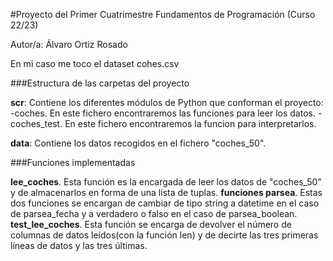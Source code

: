 #Proyecto del Primer Cuatrimestre Fundamentos de Programación (Curso 22/23)
  
  Autor/a: Álvaro Ortiz Rosado
  
  En mi caso me toco el dataset cohes.csv
  
  ###Estructura de las carpetas del proyecto
  
  **scr**: Contiene los diferentes módulos de Python que conforman el proyecto:
  -coches. En este fichero encontraremos las funciones para leer los datos.
  -coches_test. En este fichero encontraremos la funcion para interpretarlos.
  
  **data**: Contiene los datos recogidos en el fichero "coches_50".
  
  ###Funciones implementadas
  
  **lee_coches**. Esta función es la encargada de leer los datos de "coches_50" y de almacenarlos en forma de una lista de tuplas.
  **funciones parsea**. Estas dos funciones se encargan de cambiar de tipo string a datetime en el caso de parsea_fecha y a verdadero o falso en el caso de parsea_boolean.
**test_lee_coches**. Esta función se encarga de devolver el número de columnas de datos leídos(con la función len) y de decirte las tres primeras líneas de datos y las tres últimas.
